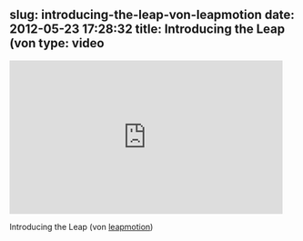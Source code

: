 slug: introducing-the-leap-von-leapmotion
date: 2012-05-23 17:28:32
title: Introducing the Leap (von 
type: video
---

<iframe width="480" height="270" src="http://www.youtube.com/embed/_d6KuiuteIA?fs=1&feature=oembed" frameborder="0" allowfullscreen></iframe>

Introducing the Leap (von [leapmotion](http://www.youtube.com/watch?feature=player_embedded&v=_d6KuiuteIA))
